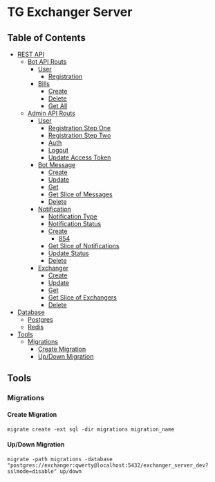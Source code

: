 # TG Exchanger Server

## Table of Contents
- [REST API](#rest-api)    
    - [Bot API Routs](#)
        - [User](https://github.com/gefion-tech/tg-exchanger-server/blob/main/docs/bot__user.md)
            - [Registration](https://github.com/gefion-tech/tg-exchanger-server/blob/main/docs/bot__user.md#registration)
        - [Bills](https://github.com/gefion-tech/tg-exchanger-server/blob/main/docs/bot__user_bills.md)
            - [Create](https://github.com/gefion-tech/tg-exchanger-server/blob/main/docs/bot__user_bills.md#create)
            - [Delete](https://github.com/gefion-tech/tg-exchanger-server/blob/main/docs/bot__user_bills.md#delete)
            - [Get All](https://github.com/gefion-tech/tg-exchanger-server/blob/main/docs/bot__user_bills.md#get-all)
    - [Admin API Routs](#)
        - [User](https://github.com/gefion-tech/tg-exchanger-server/blob/main/docs/admin__user.md)
            - [Registration Step One](https://github.com/gefion-tech/tg-exchanger-server/blob/main/docs/admin__user.md#registration-step-one)
            - [Registration Step Two](https://github.com/gefion-tech/tg-exchanger-server/blob/main/docs/admin__user.md#registration-step-two)     
            - [Auth](https://github.com/gefion-tech/tg-exchanger-server/blob/main/docs/admin__user.md#auth)
            - [Logout](https://github.com/gefion-tech/tg-exchanger-server/blob/main/docs/admin__user.md#logout)
            - [Update Access Token](https://github.com/gefion-tech/tg-exchanger-server/blob/main/docs/admin__user.md#update-access-token)        
        - [Bot Message](https://github.com/gefion-tech/tg-exchanger-server/blob/main/docs/admin__bot_messages.md)
            - [Create](https://github.com/gefion-tech/tg-exchanger-server/blob/main/docs/admin__bot_messages.md#create)
            - [Update](https://github.com/gefion-tech/tg-exchanger-server/blob/main/docs/admin__bot_messages.md#update)
            - [Get](https://github.com/gefion-tech/tg-exchanger-server/blob/main/docs/admin__bot_messages.md#get)
            - [Get Slice of Messages](https://github.com/gefion-tech/tg-exchanger-server/blob/main/docs/admin__bot_messages.md#get-slice-of-messages)
            - [Delete](https://github.com/gefion-tech/tg-exchanger-server/blob/main/docs/admin__bot_messages.md#delete)       
        - [Notification](https://github.com/gefion-tech/tg-exchanger-server/blob/main/docs/admin__notification.md)   
            - [Notification Type](https://github.com/gefion-tech/tg-exchanger-server/blob/main/docs/admin__notification.md#notification-type) 
            - [Notification Status](https://github.com/gefion-tech/tg-exchanger-server/blob/main/docs/admin__notification.md#notification-status)
            - [Create](https://github.com/gefion-tech/tg-exchanger-server/blob/main/docs/admin__notification.md#create) 
                - [854](https://github.com/gefion-tech/tg-exchanger-server/blob/main/docs/admin__notification.md#854) 
            - [Get Slice of Notifications](https://github.com/gefion-tech/tg-exchanger-server/blob/main/docs/admin__notification.md#get-slice-of-notifications)
            - [Update Status](https://github.com/gefion-tech/tg-exchanger-server/blob/main/docs/admin__notification.md#update-status) 
            - [Delete](https://github.com/gefion-tech/tg-exchanger-server/blob/main/docs/admin__notification.md#delete) 
        - [Exchanger](https://github.com/gefion-tech/tg-exchanger-server/blob/main/docs/admin__exchanger.md)
            - [Create](https://github.com/gefion-tech/tg-exchanger-server/blob/main/docs/admin__exchanger.md#create)
            - [Update](https://github.com/gefion-tech/tg-exchanger-server/blob/main/docs/admin__exchanger.md#update)
            - [Get](https://github.com/gefion-tech/tg-exchanger-server/blob/main/docs/admin__exchanger.md#get)
            - [Get Slice of Exchangers](https://github.com/gefion-tech/tg-exchanger-server/blob/main/docs/admin__exchanger.md#get-slice-of-messages)
            - [Delete](https://github.com/gefion-tech/tg-exchanger-server/blob/main/docs/admin__exchanger.md#delete)
- [Database](#database)
    - [Postgres](#postgres)
    - [Redis](#redis)
- [Tools](#tools)
    - [Migrations](#migrations)
        - [Create Migration](#create-migration)
        - [Up/Down Migration](#up/down-migration)

## Tools

### Migrations

#### Create Migration

```
migrate create -ext sql -dir migrations migration_name
```

#### Up/Down Migration

```
migrate -path migrations -database "postgres://exchanger:qwerty@localhost:5432/exchanger_server_dev?sslmode=disable" up/down
```
